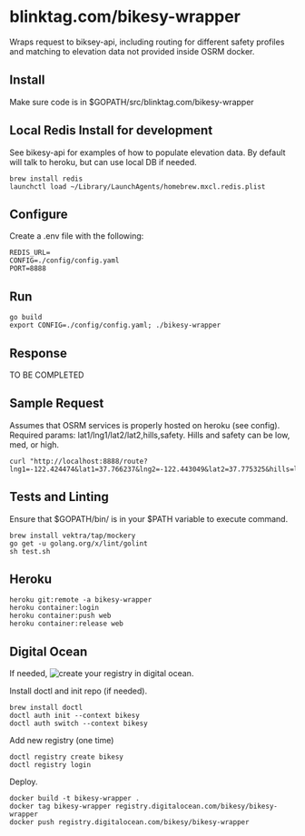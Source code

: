 # blinktag.com/bikesy-wrapper

Wraps request to biksey-api, including routing for different safety profiles and matching to elevation data not provided inside OSRM docker.

## Install

Make sure code is in
$GOPATH/src/blinktag.com/bikesy-wrapper

## Local Redis Install for development
See bikesy-api for examples of how to populate elevation data.  By default will talk to heroku, but can use local DB if needed.
```
brew install redis
launchctl load ~/Library/LaunchAgents/homebrew.mxcl.redis.plist
```

## Configure
Create a .env file with the following:
```
REDIS_URL=
CONFIG=./config/config.yaml
PORT=8888
```

## Run

```
go build
export CONFIG=./config/config.yaml; ./bikesy-wrapper
```

## Response
TO BE COMPLETED

## Sample Request
Assumes that OSRM services is properly hosted on heroku (see config).  Required params: lat1/lng1/lat2/lat2,hills,safety.  Hills and safety can be low, med, or high.
```
curl "http://localhost:8888/route?lng1=-122.424474&lat1=37.766237&lng2=-122.443049&lat2=37.775325&hills=low&safety=low"
```

## Tests and Linting
Ensure that $GOPATH/bin/ is in your $PATH variable to execute command.
```
brew install vektra/tap/mockery
go get -u golang.org/x/lint/golint
sh test.sh
```

## Heroku
```
heroku git:remote -a bikesy-wrapper
heroku container:login
heroku container:push web
heroku container:release web
```

## Digital Ocean

If needed, ![create your registry in digital ocean](https://www.digitalocean.com/docs/container-registry/quickstart/registry).

Install doctl and init repo (if needed).
```
brew install doctl
doctl auth init --context bikesy
doctl auth switch --context bikesy
```

Add new registry (one time)
```
doctl registry create bikesy
doctl registry login
```

Deploy.
```
docker build -t bikesy-wrapper .
docker tag bikesy-wrapper registry.digitalocean.com/bikesy/bikesy-wrapper
docker push registry.digitalocean.com/bikesy/bikesy-wrapper
```

